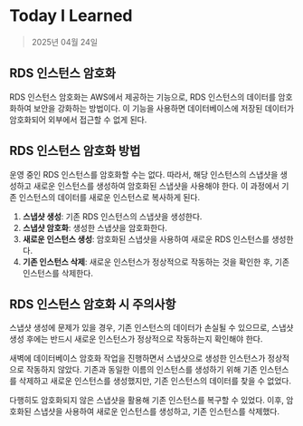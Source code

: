 # Today I Learned

> 2025년 04월 24일

## RDS 인스턴스 암호화

RDS 인스턴스 암호화는 AWS에서 제공하는 기능으로, RDS 인스턴스의 데이터를 암호화하여 보안을 강화하는 방법이다. 이 기능을 사용하면 데이터베이스에 저장된 데이터가 암호화되어 외부에서 접근할 수 없게 된다.

## RDS 인스턴스 암호화 방법

운영 중인 RDS 인스턴스를 암호화할 수는 없다. 따라서, 해당 인스턴스의 스냅샷을 생성하고 새로운 인스턴스를 생성하여 암호화된 스냅샷을 사용해야 한다. 이 과정에서 기존 인스턴스의 데이터를 새로운 인스턴스로 복사하게 된다.

1. **스냅샷 생성**: 기존 RDS 인스턴스의 스냅샷을 생성한다.
2. **스냅샷 암호화**: 생성한 스냅샷을 암호화한다.
3. **새로운 인스턴스 생성**: 암호화된 스냅샷을 사용하여 새로운 RDS 인스턴스를 생성한다.
4. **기존 인스턴스 삭제**: 새로운 인스턴스가 정상적으로 작동하는 것을 확인한 후, 기존 인스턴스를 삭제한다.

## RDS 인스턴스 암호화 시 주의사항

스냅샷 생성에 문제가 있을 경우, 기존 인스턴스의 데이터가 손실될 수 있으므로, 스냅샷 생성 후에는 반드시 새로운 인스턴스가 정상적으로 작동하는지 확인해야 한다.

새벽에 데이터베이스 암호화 작업을 진행하면서 스냅샷으로 생성한 인스턴스가 정상적으로 작동하지 않았다.
기존과 동일한 이름의 인스턴스를 생성하기 위해 기존 인스턴스를 삭제하고 새로운 인스턴스를 생성했지만, 기존 인스턴스의 데이터를 찾을 수 없었다.

다행히도 암호화되지 않은 스냅샷을 활용해 기존 인스턴스를 복구할 수 있었다.
이후, 암호화된 스냅샷을 사용하여 새로운 인스턴스를 생성하고, 기존 인스턴스를 삭제했다.
